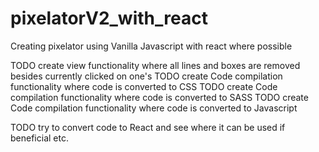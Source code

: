 # pixelatorV2_with_react
Creating pixelator using Vanilla Javascript with react where possible

TODO create view functionality where all lines and boxes are removed besides currently clicked on one's
TODO create Code compilation functionality where code is converted to CSS
TODO create Code compilation functionality where code is converted to SASS
TODO create Code compilation functionality where code is converted to Javascript

TODO try to convert code to React and see where it can be used if beneficial etc.